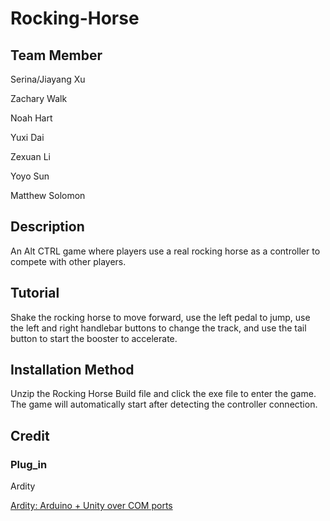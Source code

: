 # Rocking-Horse

## Team Member

Serina/Jiayang Xu 

Zachary Walk

Noah Hart

Yuxi Dai

Zexuan Li

Yoyo Sun

Matthew Solomon



## Description

An Alt CTRL game where players use a real rocking horse as a controller to compete with other players.



## Tutorial

Shake the rocking horse to move forward, use the left pedal to jump, use the left and right handlebar buttons to change the track, and use the tail button to start the booster to accelerate.



## Installation Method

Unzip the Rocking Horse Build file and click the exe file to enter the game. The game will automatically start after detecting the controller connection.



## Credit

### **Plug_in**

Ardity 

[Ardity: Arduino + Unity over COM ports](https://ardity.dwilches.com/)